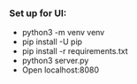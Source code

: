 ### Set up for UI:

- python3 -m venv venv
- pip install -U pip
- pip install -r requirements.txt
- python3 server.py
- Open localhost:8080